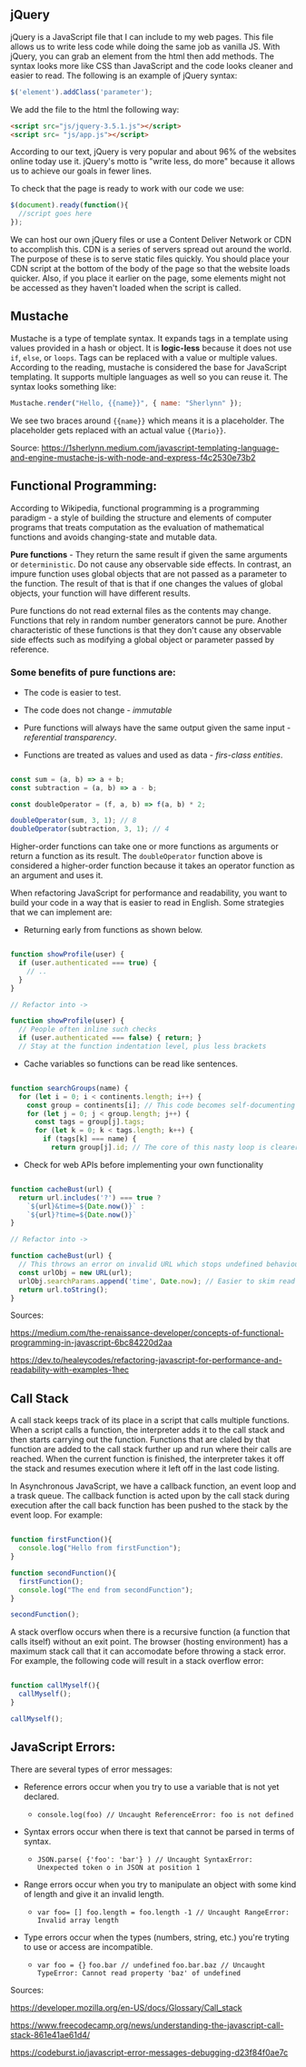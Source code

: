 ## jQuery

jQuery is a JavaScript file that I can include to my web pages.  This file allows us to write less code while doing the same job as vanilla JS.  With jQuery, you can grab an element from the html then add methods.  The syntax looks more like CSS than JavaScript and the code looks cleaner and easier to read.  The following is an example of jQuery syntax:

```javascript
$('element').addClass('parameter');
```
We add the file to the html the following way:

```html
<script src="js/jquery-3.5.1.js"></script>
<script src= "js/app.js"></script>
```
According to our text, jQuery is very popular and about 96% of the websites online today use it.  jQuery's motto is "write less, do more" because it allows us to achieve our goals in fewer lines.

To check that the page is ready to work with our code we use:

```javascript
$(document).ready(function(){
  //script goes here
});
```
We can host our own jQuery files or use a Content Deliver Network or CDN to accomplish this.  CDN is a series of servers spread out around the world.  The purpose of these is to serve static files quickly.  You should place your CDN script at the bottom of the body of the page so that the website loads quicker.  Also, if you place it earlier on the page, some elements might not be accessed as they haven't loaded when the script is called.  

## Mustache

Mustache is a type of template syntax.  It expands tags in a template using values provided in a hash or object.  It is **logic-less** because it does not use `if`, `else`, or `loops`.  Tags can be replaced with a value or multiple values.  According to the reading, mustache is considered the base for JavaScript templating.  It supports multiple languages as well so you can reuse it.  The syntax looks something like:

```javascript
Mustache.render("Hello, {{name}}", { name: "Sherlynn" });
```
We see two braces around `{{name}}` which means it is a placeholder.  The placeholder gets replaced with an actual value `{{Mario}}`.  

Source: https://1sherlynn.medium.com/javascript-templating-language-and-engine-mustache-js-with-node-and-express-f4c2530e73b2

## Functional Programming:

According to Wikipedia, functional programming is a programming paradigm - a style of building the structure and elements of computer programs that treats computation as the evaluation of mathematical functions and avoids changing-state and mutable data.

**Pure functions** - They return the same result if given the same arguments or `deterministic`.  Do not cause any observable side effects.  In contrast, an impure function uses global objects that are not passed as a parameter to the function.  The result of that is that if one changes the values of global objects, your function will have different results.  

Pure functions do not read external files as the contents may change.  Functions that rely in random number generators cannot be pure.  Another characteristic of these functions is that they don't cause any observable side effects such as modifying a global object or parameter passed by reference.

### Some benefits of pure functions are:

- The code is easier to test.

- The code does not change - *immutable*

- Pure functions will always have the same output given the same input - *referential transparency*.  

- Functions are treated as values and used as data - *firs-class entities*.

```javascript

const sum = (a, b) => a + b;
const subtraction = (a, b) => a - b;

const doubleOperator = (f, a, b) => f(a, b) * 2;

doubleOperator(sum, 3, 1); // 8
doubleOperator(subtraction, 3, 1); // 4
```

Higher-order functions can take one or more functions as arguments or return a function as its result.  The `doubleOperator` function above is considered a higher-order function because it takes an operator function as an argument and uses it. 

When refactoring JavaScript for performance and readability, you want to build your code in a way that is easier to read in English.  Some strategies that we can implement are:

- Returning early from functions as shown below.

```javascript

function showProfile(user) {
  if (user.authenticated === true) {
    // ..
  }
}

// Refactor into ->

function showProfile(user) {
  // People often inline such checks
  if (user.authenticated === false) { return; }
  // Stay at the function indentation level, plus less brackets
  ```

- Cache variables so functions can be read like sentences.

```javascript

function searchGroups(name) {
  for (let i = 0; i < continents.length; i++) {
    const group = continents[i]; // This code becomes self-documenting
    for (let j = 0; j < group.length; j++) {
      const tags = group[j].tags;
      for (let k = 0; k < tags.length; k++) {
        if (tags[k] === name) {
          return group[j].id; // The core of this nasty loop is clearer to read
```

- Check for web APIs before implementing your own functionality

```javascript

function cacheBust(url) {
  return url.includes('?') === true ?
    `${url}&time=${Date.now()}` :
    `${url}?time=${Date.now()}`
}

// Refactor into ->

function cacheBust(url) {
  // This throws an error on invalid URL which stops undefined behaviour
  const urlObj = new URL(url);
  urlObj.searchParams.append('time', Date.now); // Easier to skim read
  return url.toString();
}
```

Sources:

https://medium.com/the-renaissance-developer/concepts-of-functional-programming-in-javascript-6bc84220d2aa

https://dev.to/healeycodes/refactoring-javascript-for-performance-and-readability-with-examples-1hec

## Call Stack

A call stack keeps track of its place in a script that calls multiple functions.  When a script calls a function, the interpreter adds it to the call stack and then starts carrying out the function.  Functions that are claled by that function are added to the call stack further up and run where their calls are reached.  When the current function is finished, the interpreter takes it off the stack and resumes execution where it left off in the last code listing.  

In Asynchronous JavaScript, we have a callback function, an event loop and a trask queue.  The callback function is acted upon by the call stack during execution after the call back function has been pushed to the stack by the event loop.  For example:

```javascript

function firstFunction(){
  console.log("Hello from firstFunction");
}

function secondFunction(){
  firstFunction();
  console.log("The end from secondFunction");
}

secondFunction();
```

A stack overflow occurs when there is a recursive function (a function that calls itself) without an exit point.  The browser (hosting environment) has a maximum stack call that it can accomodate before throwing a stack error.  For example, the following code will result in a stack overflow error:

```javascript

function callMyself(){
  callMyself();
}

callMyself();

```

## JavaScript Errors:

There are several types of error messages:

- Reference errors occur when you try to use a variable that is not yet declared.

  - `console.log(foo) // Uncaught ReferenceError: foo is not defined`

- Syntax errors occur when there is text that cannot be parsed in terms of syntax.

  - `JSON.parse( {'foo': 'bar'} ) // Uncaught SyntaxError: Unexpected token o in JSON at position 1`

- Range errors occur when you try to manipulate an object with some kind of length and give it an invalid length.

  - `var foo= [] foo.length = foo.length -1 // Uncaught RangeError: Invalid array length`

- Type errors occur when the types (numbers, string, etc.) you're tryting to use or access are incompatible.

  - `var foo = {}`
`foo.bar // undefined`
`foo.bar.baz // Uncaught TypeError: Cannot read property 'baz' of undefined`

Sources:  

https://developer.mozilla.org/en-US/docs/Glossary/Call_stack

https://www.freecodecamp.org/news/understanding-the-javascript-call-stack-861e41ae61d4/

https://codeburst.io/javascript-error-messages-debugging-d23f84f0ae7c
